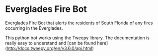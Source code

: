# Everglades Fire Bot
Everglades Fire Bot that alerts the residents of South Florida of any fires occurring in the Everglades.

This python bot works using the Tweepy library. The documentation is really easy to understand and [can be found here] (http://docs.tweepy.org/en/v3.6.0/api.html)

